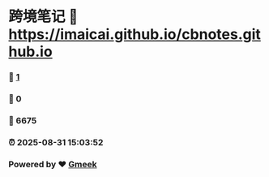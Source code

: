 # 跨境笔记 :link: https://imaicai.github.io/cbnotes.github.io 
### :page_facing_up: [1](https://imaicai.github.io/cbnotes.github.io/tag.html) 
### :speech_balloon: 0 
### :hibiscus: 6675 
### :alarm_clock: 2025-08-31 15:03:52 
### Powered by :heart: [Gmeek](https://github.com/Meekdai/Gmeek)

